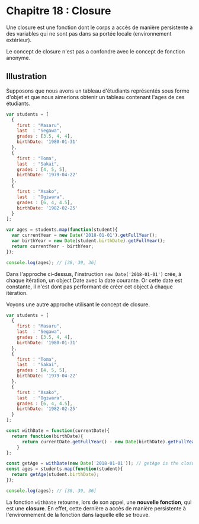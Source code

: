 # Chapitre 18 : Closure

Une closure est une fonction dont le corps a accès de manière persistente à des variables qui ne sont pas dans sa portée locale (environnement extérieur).

Le concept de closure n'est pas a confondre avec le concept de fonction anonyme.

## Illustration

Supposons que nous avons un tableau d'étudiants représentés sous forme d'objet et que nous aimerions obtenir un tableau contenant l'ages de ces étudiants.

```js
var students = [
  {
    first : "Masaru",
    last  : "Segawa",
    grades : [3.5, 4, 4],
    birthDate: '1980-01-31'
  },
  {
    first : "Toma",
    last  : "Sakai",
    grades : [4, 5, 5],
    birthDate: '1979-04-22'
  },
  {
    first : "Asako",
    last  : "Ogiwara",
    grades : [6, 4, 4.5],
    birthDate: '1982-02-25'
  }
];

var ages = students.map(function(student){
  var currentYear = new Date('2018-01-01').getFullYear();
  var birthYear = new Date(student.birthDate).getFullYear();
  return currentYear - birthYear;
});

console.log(ages); // [38, 39, 36]

```

Dans l'approche ci-dessus, l'instruction `new Date('2018-01-01')` crée, à chaque itération, un object Date avec la date courante. Or cette date est constante, il n'est dont pas performant de créer cet object à chaque itération.

Voyons une autre approche utilisant le concept de closure.

```js
var students = [
  {
    first : "Masaru",
    last  : "Segawa",
    grades : [3.5, 4, 4],
    birthDate: '1980-01-31'
  },
  {
    first : "Toma",
    last  : "Sakai",
    grades : [4, 5, 5],
    birthDate: '1979-04-22'
  },
  {
    first : "Asako",
    last  : "Ogiwara",
    grades : [6, 4, 4.5],
    birthDate: '1982-02-25'
  }
];

const withDate = function(currentDate){
  return function(birthDate){
      return currentDate.getFullYear() - new Date(birthDate).getFullYear();
    }
};

const getAge = withDate(new Date('2018-01-01')); // getAge is the closure
const ages = students.map(function(student){
  return getAge(student.birthDate);
});

console.log(ages); // [38, 39, 36]
```

La fonction `withDate` retourne, lors de son appel, une **nouvelle fonction**, qui est une **closure**. En effet, cette dernière a accès de manière persistente à l'environnement de la fonction dans laquelle elle se trouve.
